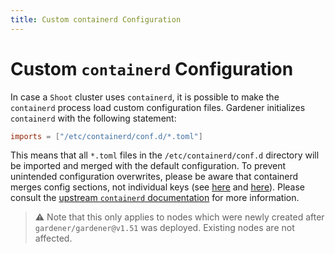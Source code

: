```yaml
---
title: Custom containerd Configuration
---
```


# Custom `containerd` Configuration

In case a `Shoot` cluster uses `containerd`, it is possible to make the `containerd` process load custom configuration files.
Gardener initializes `containerd` with the following statement:

```toml
imports = ["/etc/containerd/conf.d/*.toml"]
```

This means that all `*.toml` files in the `/etc/containerd/conf.d` directory will be imported and merged with the default configuration.
To prevent unintended configuration overwrites, please be aware that containerd merges config sections, not individual keys (see [here](https://github.com/containerd/containerd/issues/5837#issuecomment-894840240) and [here](https://github.com/gardener/gardener/pull/7316)).
Please consult the [upstream `containerd` documentation](https://github.com/containerd/containerd/blob/main/docs/man/containerd-config.toml.5.md#format) for more information.

> ⚠️ Note that this only applies to nodes which were newly created after `gardener/gardener@v1.51` was deployed. Existing nodes are not affected. 
